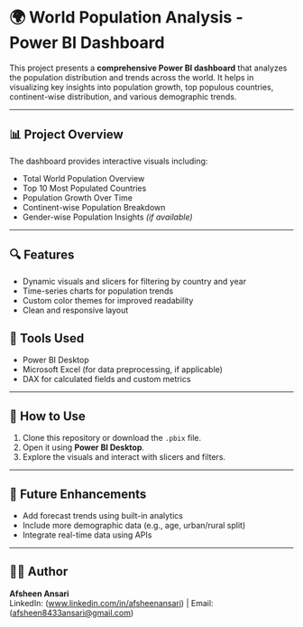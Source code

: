 # 🌍 World Population Analysis - Power BI Dashboard

This project presents a **comprehensive Power BI dashboard** that analyzes the population distribution and trends across the world. It helps in visualizing key insights into population growth, top populous countries, continent-wise distribution, and various demographic trends.

---

## 📊 Project Overview

The dashboard provides interactive visuals including:
- Total World Population Overview
- Top 10 Most Populated Countries
- Population Growth Over Time
- Continent-wise Population Breakdown
- Gender-wise Population Insights *(if available)*

---

## 🔍 Features

- Dynamic visuals and slicers for filtering by country and year
- Time-series charts for population trends
- Custom color themes for improved readability
- Clean and responsive layout

## 🧰 Tools Used

- Power BI Desktop
- Microsoft Excel (for data preprocessing, if applicable)
- DAX for calculated fields and custom metrics

---

## 🚀 How to Use

1. Clone this repository or download the `.pbix` file.
2. Open it using **Power BI Desktop**.
3. Explore the visuals and interact with slicers and filters.

---

## 📌 Future Enhancements

- Add forecast trends using built-in analytics
- Include more demographic data (e.g., age, urban/rural split)
- Integrate real-time data using APIs

---

## 🧑‍💻 Author

**Afsheen Ansari**  
LinkedIn: (www.linkedin.com/in/afsheenansari) | Email: (afsheen8433ansari@gmail.com)
